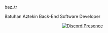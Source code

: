 baz_tr 

Batuhan Aztekin 
Back-End Software Developer

<div align="center">

   [![Discord Presence](https://lanyard-profile-readme.vercel.app/api/506835095798415372?idleMessage=Boş/AFK)](https://discord.com/users/506835095798415372)
